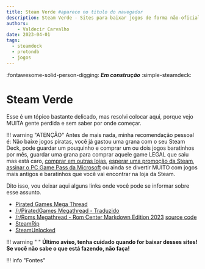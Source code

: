 ```yaml
---
title: Steam Verde #aparece no titulo do navegador
description: Steam Verde - Sites para baixar jogos de forma não-oficial  # descrição para meta tag
authors:
    - Valdecir Carvalho
date: 2023-04-01
tags:
  - steamdeck
  - protondb
  - jogos
---
```


:fontawesome-solid-person-digging: **_Em construção_**
:simple-steamdeck:

# Steam Verde

Esse é um tópico bastante delicado, mas resolvi colocar aqui, porque vejo MUITA gente perdida e sem saber por onde começar.

!!! warning "ATENÇÃO"
    Antes de mais nada, minha recomendação pessoal é: Não baixe jogos piratas, você já gastou uma grana com o seu Steam Deck, pode guardar um pouquinho e comprar um ou dois jogos baratinhos por mês, guardar uma grana para comprar aquele game LEGAL que saiu mas está caro, [comprar em outras lojas](/jogos/onde-comprar-jogos-para-o-steam-deck/), [esperar uma promoção da Steam](https://steamdb.info/sales/history/), [assinar o PC Game Pass da Microsoft](https://www.xbox.com/pt-br/xbox-game-pass/pc-game-pass/) ou ainda se divertir MUITO com jogos mais antigos e baratinhos que você vai encontrar na loja da Steam. 

Dito isso, vou deixar aqui alguns links onde você pode se informar sobre esse assunto.

- [Pirated Games Mega Thread](https://rentry.org/pgames-mega-thread)
- [/r/PiratedGames Megathread - Traduzido](https://github.com/r-piratedgames/megathread/blob/master/translations/README_PT-BR.md)
- [/r/Roms Megathread - Rom Center Markdown Edition 2023](https://r-roms.github.io/) [source code](https://gitlab.com/r-roms/megathread)
- [SteamRip](https://steamrip.com/)
- [SteamUnlocked](https://steamunlocked.net/)

!!! warning " "
    **Último aviso, tenha cuidado quando for baixar desses sites! Se você não sabe o que está fazendo, não faça!** 

!!! info "Fontes"
